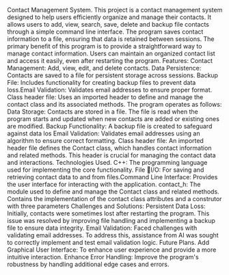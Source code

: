 Contact Management System.
    This project is a contact management system designed to help users efficiently organize and manage their contacts. It allows users to add, view, search, save, delete and backup file contacts through a simple command line interface. The program saves contact information to a file, ensuring that data is retained between sessions.
    The primary benefit of this program is to provide a straightforward way to manage contact information. Users can maintain an organized contact list and access it easily, even after restarting the program.
    Features:                    Contact Management: Add, view, edit, and delete contacts.                 Data Persistence: Contacts are saved to a file for persistent storage across sessions.  Backup File: Includes functionality for creating backup files to prevent data loss.Email Validation: Validates email addresses to ensure proper format.                          Class header file: Uses an imported header to define and manage the contact class and its associated methods.
    The program operates as follows:   Data Storage: Contacts are stored in a file. The file is read when the program starts and updated when new contacts are added or existing ones are modified.                          Backup Functionality: A backup file is created to safeguard against data los   Email Validation: Validates email addresses using an algorithm to ensure correct formatting.
    Class header file: An imported header file defines the Contact class, which handles contact information and related methods. This header is crucial for managing the contact data and interactions.
    Technologies Used.               C++: The programming language used for implementing the core functionality.    File 📂I/O:  For saving and retrieving contact data to and from files.Command Line Interface: Provides the user interface for interacting with the application.                   contact_h: The module used to define and manage the Contact class and related methods. Contains the implementation of the contact class attributes and a construtor with three parameters 
    Challenges and Solutions:  Persistent Data Loss: Initially, contacts were sometimes lost after restarting the program. This issue was resolved by improving file handling and implementing a backup file to ensure data integrity.                     Email Validation: Faced challenges with validating email addresses. To address this, assistance from AI was sought to correctly implement and test email validation logic.
    Future Plans.                    Add Graphical User Interface: To enhance user experience and provide a more intuitive interaction.             Enhance Error Handling: Improve the program's robustness by handling additional edge cases and errors.
